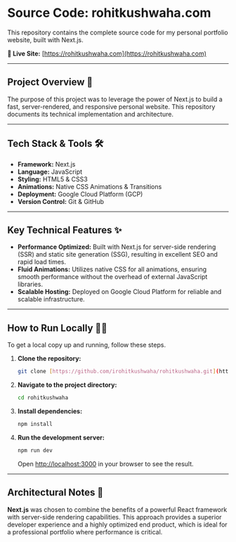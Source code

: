 # Source Code: rohitkushwaha.com

This repository contains the complete source code for my personal portfolio website, built with Next.js.

**🔴 Live Site:** [https://rohitkushwaha.com](https://rohitkushwaha.com)



---

## Project Overview 🎯

The purpose of this project was to leverage the power of Next.js to build a fast, server-rendered, and responsive personal website. This repository documents its technical implementation and architecture.

---

## Tech Stack & Tools 🛠️

* **Framework:** Next.js
* **Language:** JavaScript
* **Styling:** HTML5 & CSS3
* **Animations:** Native CSS Animations & Transitions
* **Deployment:** Google Cloud Platform (GCP)
* **Version Control:** Git & GitHub

---

## Key Technical Features ✨

* **Performance Optimized:** Built with Next.js for server-side rendering (SSR) and static site generation (SSG), resulting in excellent SEO and rapid load times.
* **Fluid Animations:** Utilizes native CSS for all animations, ensuring smooth performance without the overhead of external JavaScript libraries.
* **Scalable Hosting:** Deployed on Google Cloud Platform for reliable and scalable infrastructure.

---

## How to Run Locally 🏃‍♂️

To get a local copy up and running, follow these steps.

1.  **Clone the repository:**
    ```sh
    git clone [https://github.com/irohitkushwaha/rohitkushwaha.git](https://github.com/irohitkushwaha/rohitkushwaha.git)
    ```
2.  **Navigate to the project directory:**
    ```sh
    cd rohitkushwaha
    ```
3.  **Install dependencies:**
    ```sh
    npm install
    ```
4.  **Run the development server:**
    ```sh
    npm run dev
    ```
    Open [http://localhost:3000](http://localhost:3000) in your browser to see the result.

---

## Architectural Notes 📝

**Next.js** was chosen to combine the benefits of a powerful React framework with server-side rendering capabilities. This approach provides a superior developer experience and a highly optimized end product, which is ideal for a professional portfolio where performance is critical.
